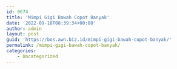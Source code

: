 ```yaml
---
id: 9674
title: 'Mimpi Gigi Bawah Copot Banyak'
date: '2022-09-18T08:39:34+00:00'
author: admin
layout: post
guid: 'https://bos.awn.biz.id/mimpi-gigi-bawah-copot-banyak/'
permalink: /mimpi-gigi-bawah-copot-banyak/
categories:
    - Uncategorized
---
```


